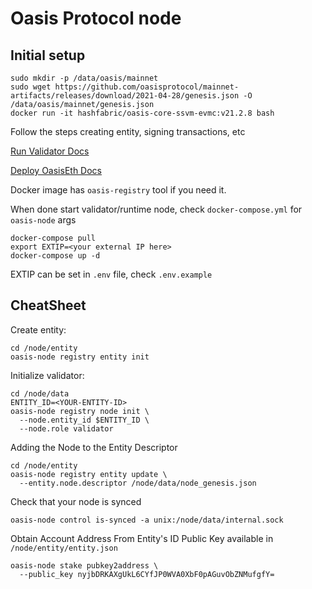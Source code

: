# Oasis Protocol node

## Initial setup

```
sudo mkdir -p /data/oasis/mainnet
sudo wget https://github.com/oasisprotocol/mainnet-artifacts/releases/download/2021-04-28/genesis.json -O /data/oasis/mainnet/genesis.json
docker run -it hashfabric/oasis-core-ssvm-evmc:v21.2.8 bash
```

Follow the steps creating entity, signing transactions, etc

[Run Validator Docs](https://docs.oasis.dev/general/run-a-node/set-up-your-node/run-validator)

[Deploy OasisEth Docs](https://github.com/second-state/oasis-ssvm-runtime/wiki/Deploy-OasisEth-Paratime-on-Oasis-Mainnet)

Docker image has `oasis-registry` tool if you need it.

When done start validator/runtime node, check `docker-compose.yml` for `oasis-node` args
```
docker-compose pull
export EXTIP=<your external IP here>
docker-compose up -d
```

EXTIP can be set in `.env` file, check `.env.example`

## CheatSheet

Create entity:
```
cd /node/entity
oasis-node registry entity init
```

Initialize validator:
```
cd /node/data
ENTITY_ID=<YOUR-ENTITY-ID>
oasis-node registry node init \
  --node.entity_id $ENTITY_ID \
  --node.role validator
```

Adding the Node to the Entity Descriptor
```
cd /node/entity
oasis-node registry entity update \
  --entity.node.descriptor /node/data/node_genesis.json
```

Check that your node is synced
```
oasis-node control is-synced -a unix:/node/data/internal.sock
```

Obtain Account Address From Entity's ID
Public Key available in `/node/entity/entity.json`
```
oasis-node stake pubkey2address \
  --public_key nyjbDRKAXgUkL6CYfJP0WVA0XbF0pAGuvObZNMufgfY=
```
